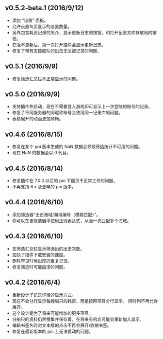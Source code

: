 ## v0.5.2-beta.1 (2016/9/12)
- 添加 “设置” 面板。
 - 允许设置每页显示的设置数量。
 - 另外包含耗资记录的简介，显示更新日志的按钮，和打开记录文件存放地的按钮。
- 在版本更新后，第一次打开插件会显示更新日志。
- 修复了带有支援舰队的出击无法被记录的问题。

## v0.5.1 (2016/9/9)
- 修复筛选汇总栏不正常显示的问题。

## v0.5.0 (2016/9/9)
- 支持插件热启动，现在不需要登入游戏即可显示上一次登陆的账号的记录。
- 修复了不同服务器的同昵称账号会使用同一记录库的问题。
- 表格展开的动画更加顺畅。

## v0.4.6 (2016/8/15)
- 修复在某个 poi 版本生成的 NaN 数据会导致筛选统计不可用的问题。
 - 现在 NaN 的数据会以 0 代替。

## v0.4.5 (2016/8/14)
- 修复插件在 7.0.0 以后的 poi 下翻页不正常工作的问题。
- 不再支持 6.x 及更早的 poi 版本。

## v0.4.4 (2016/6/10)
- 添加筛选器“出击海域/海域编号（模糊匹配）”。
 - 你可以在该筛选器中使用正则表达式，从而一次匹配多个海域。

## v0.4.3 (2016/6/10)
- 在筛选汇总栏显示筛选出的出击次数。
- 加快了插件下载安装的速度。
- 删除罕见时候出现的重复记录。
- 修复筛选时可能崩溃的问题。

## v0.4.2 (2016/6/4)
- 重新设计了记录详情的显示方式。
 - 现在不会分行显示每艘船只的耗资，而是按照项目分行显示。 同时列不再允许展开。
 - 这个设计是为了将来可能增加的更多项目。
 - 分船只的资料仍然搜集并保存着，在将来有机会可能会重新加入显示。
- 编辑书签名时对文本框的点击不再会展开/收缩书签。
- 修复在最新版本的 poi 上无法启动的问题。
